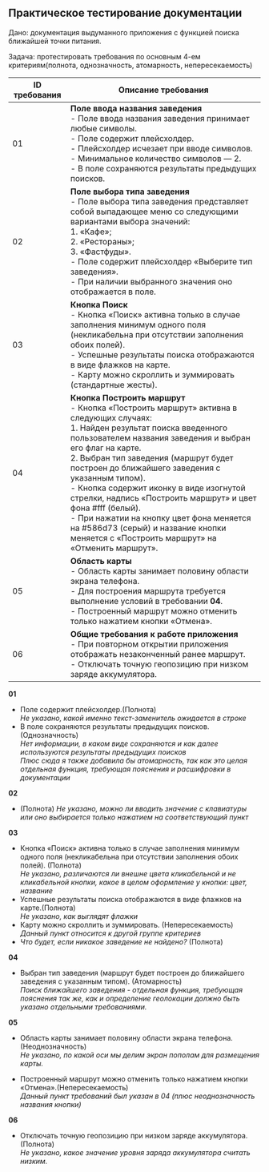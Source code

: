 ## Практическое тестирование документации

Дано: документация выдуманного приложения с функцией поиска ближайшей точки питания.

Задача: протестировать требования по основным 4-ем критериям(полнота, однозначность, атомарность, непересекаемость)

|ID требования|Описание требования|
|-|-|
|01|**Поле ввода названия заведения** <br>- Поле ввода названия заведения принимает любые символы.<br>- Поле содержит плейсхолдер.<br>- Плейсхолдер исчезает при вводе символов.<br>- Минимальное количество символов — 2.<br>- В поле сохраняются результаты предыдущих поисков.|
|02|**Поле выбора типа заведения**<br>- Поле выбора типа заведения представляет собой выпадающее меню со следующими вариантами выбора значений:<br>1. «Кафе»;<br>2. «Рестораны»;<br>3. «Фастфуды».<br>- Поле содержит плейсхолдер «Выберите тип заведения».<br>- При наличии выбранного значения оно отображается в поле. |
|03|**Кнопка Поиск**<br>- Кнопка «Поиск» активна только в случае заполнения минимум одного поля (некликабельна при отсутствии заполнения обоих полей).<br>- Успешные результаты поиска отображаются в виде флажков на карте.<br>- Карту можно скроллить и зуммировать (стандартные жесты).|
|04|**Кнопка Построить маршрут**<br>- Кнопка «Построить маршрут» активна в следующих случаях:<br>1. Найден результат поиска введенного пользователем названия заведения и выбран его флаг на карте.<br>2. Выбран тип заведения (маршрут будет построен до ближайшего заведения с указанным типом).<br>- Кнопка содержит иконку в виде изогнутой стрелки, надпись «Построить маршрут» и цвет фона #fff (белый).<br>- При нажатии на кнопку цвет фона меняется на #586d73 (серый) и название кнопки меняется с «Построить маршрут» на «Отменить маршрут».|
|05|**Область карты**<br>- Область карты занимает половину области экрана телефона.<br>- Для построения маршрута требуется выполнение условий в требовании **04**.<br>- Построенный маршрут можно отменить только нажатием кнопки «Отмена».|
|06|**Общие требования к работе приложения**<br>- При повторном открытии приложения отображать незаконченный ранее маршрут.<br>- Отключать точную геопозицию при низком заряде аккумулятора.|

**01**<br>
- Поле содержит плейсхолдер.(Полнота)<br>
*Не указано, какой именно текст-заменитель ожидается в строке*<br>
- В поле сохраняются результаты предыдущих поисков.(Однозначность)<br>
*Нет информации, в каком виде сохраняются и как далее используются результаты предыдущих поисков*<br>
*Плюс сюда я также добавила бы атомарность, так как это целая отдельная функция, требующая пояснения и расшифровки в документации*<br>

**02**<br>
- (Полнота) _Не указано, можно ли вводить значение с клавиатуры или оно выбирается только нажатием на соответствующий пункт_

**03**
- Кнопка «Поиск» активна только в случае заполнения минимум одного поля (некликабельна при отсутствии заполнения обоих полей). (Полнота)<br>
*Не указано, различаются ли внешне цвета кликабельной и не кликабельной кнопки, какое в целом оформление у кнопки: цвет, название*<br>
- Успешные результаты поиска отображаются в виде флажков на карте.(Полнота)<br>
*Не указано, как выглядят флажки*<br>
- Карту можно скроллить и зуммировать. (Непересекаемость)<br>
*Данный пункт относится к другой группе критериев*<br>
- _Что будет, если никакое заведение не найдено?_ (Полнота)

**04**
- Выбран тип заведения (маршрут будет построен до ближайшего заведения с указанным типом). (Атомарность)<br>
_Поиск ближайшего заведения - отдельная функция, требующая пояснения так же, как и определение геолокации должно быть указано отдельными требованиями._

**05**
- Область карты занимает половину области экрана телефона. (Неоднозначность)<br>
_Не указано, по какой оси мы делим экран пополам для размещения карты._

- Построенный маршрут можно отменить только нажатием кнопки «Отмена».(Непересекаемость)<br>
_Данный пункт требований был указан в 04 (плюс неоднозначность названия кнопки)_

**06**
- Отключать точную геопозицию при низком заряде аккумулятора.(Полнота)<br>
_Не указано, какое значение уровня заряда аккумулятора считать низким._



